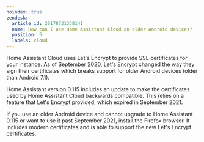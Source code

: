 ```yaml
---
noindex: true
zendesk:
  article_id: 26178731338141
  name: How can I use Home Assistant Cloud on older Android devices?
  position: 5
  labels: cloud
---
```


Home Assistant Cloud uses Let's Encrypt to provide SSL certificates for your instance. As of September 2020, Let's Encrypt changed the way they sign their certificates which breaks support for older Android devices (older than Android 7.1).

Home Assistant version 0.115 includes an update to make the certificates used by Home Assistant Cloud backwards compatible. This relies on a feature that Let's Encrypt provided, which expired in September 2021.

If you use an older Android device and cannot upgrade to Home Assistant 0.115 or want to use it past September 2021, install the Firefox browser. It includes modern certificates and is able to support the new Let's Encrypt certificates.

